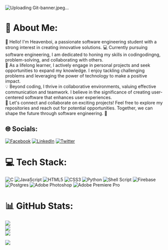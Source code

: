 ![Uploading Git-banner.jpeg…]()


# 💫 About Me:
:wave: Hello! I'm Heavenboi, a passionate software engineering student with a strong interest in creating innovative solutions. :computer: Currently pursuing software engineering, I am dedicated to honing my skills in codingodingng, problem-solving, and collaborating with others.<br>:rocket: As a lifelong learner, I actively engage in personal projects and seek opportunities to expand my knowledge. I enjoy tackling challenging problems and leveraging the power of technology to make a positive impact.<br>:bulb: Beyond coding, I thrive in collaborative environments, valuing effective communication and teamwork. I believe in the significance of creating user-centered software that enhances user experiences.<br>:star2: Let's connect and collaborate on exciting projects! Feel free to explore my repositories and reach out for potential opportunities. Together, we can shape the future through software engineering. :rainbow:

## 🌐 Socials:
[![Facebook](https://img.shields.io/badge/Facebook-%231877F2.svg?logo=Facebook&logoColor=white)](https://facebook.com/nigelzenter?mibextid=LQQJ4d) [![LinkedIn](https://img.shields.io/badge/LinkedIn-%230077B5.svg?logo=linkedin&logoColor=white)](https://linkedin.com/in/nigel-zenda-738416146) [![Twitter](https://img.shields.io/badge/Twitter-%231DA1F2.svg?logo=Twitter&logoColor=white)](https://twitter.com/@NZenter) 

# 💻 Tech Stack:
![C](https://img.shields.io/badge/c-%2300599C.svg?style=plastic&logo=c&logoColor=white) ![JavaScript](https://img.shields.io/badge/javascript-%23323330.svg?style=plastic&logo=javascript&logoColor=%23F7DF1E) ![HTML5](https://img.shields.io/badge/html5-%23E34F26.svg?style=plastic&logo=html5&logoColor=white) ![CSS3](https://img.shields.io/badge/css3-%231572B6.svg?style=plastic&logo=css3&logoColor=white) ![Python](https://img.shields.io/badge/python-3670A0?style=plastic&logo=python&logoColor=ffdd54) ![Shell Script](https://img.shields.io/badge/shell_script-%23121011.svg?style=plastic&logo=gnu-bash&logoColor=white) ![Firebase](https://img.shields.io/badge/firebase-%23039BE5.svg?style=plastic&logo=firebase) ![Postgres](https://img.shields.io/badge/postgres-%23316192.svg?style=plastic&logo=postgresql&logoColor=white) ![Adobe Photoshop](https://img.shields.io/badge/adobephotoshop-%2331A8FF.svg?style=plastic&logo=adobephotoshop&logoColor=white) ![Adobe Premiere Pro](https://img.shields.io/badge/Adobe%20Premiere%20Pro-9999FF.svg?style=plastic&logo=Adobe%20Premiere%20Pro&logoColor=white)
# 📊 GitHub Stats:
![](https://github-readme-stats.vercel.app/api?username=Heavenboi&theme=radical&hide_border=false&include_all_commits=false&count_private=false)<br/>
![](https://github-readme-streak-stats.herokuapp.com/?user=Heavenboi&theme=radical&hide_border=false)<br/>
![](https://github-readme-stats.vercel.app/api/top-langs/?username=Heavenboi&theme=radical&hide_border=false&include_all_commits=false&count_private=false&layout=compact)



[![](https://visitcount.itsvg.in/api?id=Heavenboi&icon=2&color=0)](https://visitcount.itsvg.in)

<!-- Proudly created with GPRM ( https://gprm.itsvg.in ) -->
